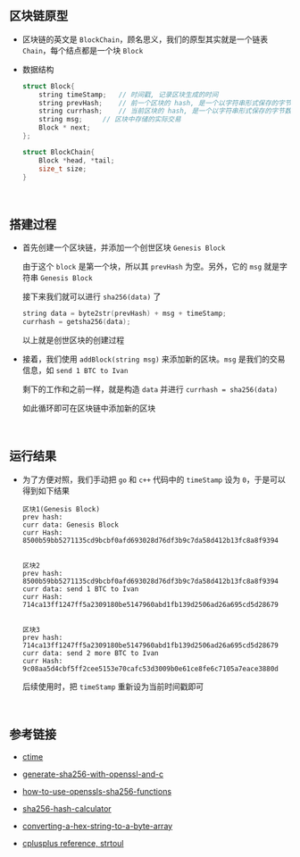 ##	区块链原型

*	区块链的英文是 `BlockChain`，顾名思义，我们的原型其实就是一个链表 `Chain`，每个结点都是一个块 `Block`

*	数据结构

	```cpp
	struct Block{
		string timeStamp;	// 时间戳, 记录区块生成的时间
		string prevHash;	// 前一个区块的 hash, 是一个以字符串形式保存的字节数组 byte array
		string currhash;	// 当前区块的 hash, 是一个以字符串形式保存的字节数组 byte array
		string msg;		// 区块中存储的实际交易
		Block * next;
	};

	struct BlockChain{
		Block *head, *tail;
		size_t size;
	}
	```

<br>

##	搭建过程

*	首先创建一个区块链，并添加一个创世区块 `Genesis Block`

	由于这个 `block` 是第一个块，所以其 `prevHash` 为空。另外，它的 `msg` 就是字符串 `Genesis Block`

	接下来我们就可以进行 `sha256(data)` 了

	```cpp
	string data = byte2str(prevHash) + msg + timeStamp;
	currhash = getsha256(data);
	```

	以上就是创世区块的创建过程

*	接着，我们使用 `addBlock(string msg)` 来添加新的区块。`msg` 是我们的交易信息，如 `send 1 BTC to Ivan`

	剩下的工作和之前一样，就是构造 `data` 并进行 `currhash = sha256(data)`

	如此循环即可在区块链中添加新的区块

<br>

##	运行结果

*	为了方便对照，我们手动把 `go` 和 `c++` 代码中的 `timeStamp` 设为 `0`，于是可以得到如下结果

	```
	区块1(Genesis Block)
	prev hash: 
	curr data: Genesis Block
	curr Hash: 8500b59bb5271135cd9bcbf0afd693028d76df3b9c7da58d412b13fc8a8f9394


	区块2
	prev hash: 8500b59bb5271135cd9bcbf0afd693028d76df3b9c7da58d412b13fc8a8f9394
	curr data: send 1 BTC to Ivan
	curr Hash: 714ca13ff1247ff5a2309180be5147960abd1fb139d2506ad26a695cd5d28679


	区块3
	prev hash: 714ca13ff1247ff5a2309180be5147960abd1fb139d2506ad26a695cd5d28679
	curr data: send 2 more BTC to Ivan
	curr Hash: 9c08aa5d4cbf5ff2cee5153e70cafc53d3009b0e61ce8fe6c7105a7eace3880d
	```

	后续使用时，把 `timeStamp` 重新设为当前时间戳即可

<br>

##	参考链接

*	[ctime](http://www.cplusplus.com/reference/ctime/time/)

*	[generate-sha256-with-openssl-and-c](https://stackoverflow.com/questions/2262386/generate-sha256-with-openssl-and-c)

*	[how-to-use-openssls-sha256-functions](https://stackoverflow.com/questions/13784434/how-to-use-openssls-sha256-functions)

*	[sha256-hash-calculator](https://www.xorbin.com/tools/sha256-hash-calculator)

*	[converting-a-hex-string-to-a-byte-array](https://stackoverflow.com/questions/17261798/converting-a-hex-string-to-a-byte-array)

*	[cplusplus reference, strtoul](http://www.cplusplus.com/reference/cstdlib/strtoul/?kw=strtoul)
